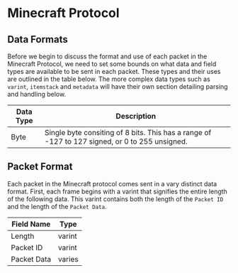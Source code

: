 Minecraft Protocol
==================

Data Formats
------------

Before we begin to discuss the format and use of each packet in the Minecraft Protocol,
we need to set some bounds on what data and field types are available to be sent in each packet.
These types and their uses are outlined in the table below.
The more complex data types such as `varint`, `itemstack` and `metadata` will have their own section detailing parsing and handling below.

Data Type | Description
--------- | -----------
Byte      | Single byte consiting of 8 bits. This has a range of -127 to 127 signed, or 0 to 255 unsigned.


Packet Format
-------------

Each packet in the Minecraft protocol comes sent in a vary distinct data format.
First, each frame begins with a varint that signifies the entire length of the following data.
This varint contains both the length of the `Packet ID` and the length of the `Packet Data`.

Field Name  | Type
----------- |-------
Length      | varint
Packet ID   | varint
Packet Data | varies
